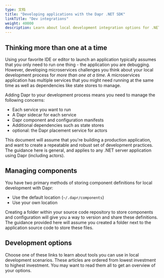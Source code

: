 ```yaml
---
type: 文档
title: "Developing applications with the Dapr .NET SDK"
linkTitle: "Dev integrations"
weight: 40000
description: Learn about local development integration options for .NET Dapr applications
---
```


## Thinking more than one at a time

Using your favorite IDE or editor to launch an application typically assumes that you only need to run one thing - the application you are debugging. However, developing microservices challenges you think about your local development process for *more than one at a time*. A microservices application has multiple services that you might need running at the same time as well as dependencies like state stores to manage.

Adding Dapr to your development process means you need to manage the following concerns:

- Each service you want to run
- A Dapr sidecar for each service
- Dapr component and configuration manifests
- Additional dependencies such as state stores
- optional: the Dapr placement service for actors

This document will assume that you're building a production application, and want to create a repeatable and robust set of development practices. The guidance here is general, and applies to any .NET server application using Dapr (including actors).

## Managing components

You have two primary methods of storing component definitions for local development with Dapr:

- Use the default location (`~/.dapr/components`)
- Use your own location

Creating a folder within your source code repository to store components and configuration will give you a way to version and share these definitions. The guidance provided here will assume you created a folder next to the application source code to store these files.

## Development options

Choose one of these links to learn about tools you can use in local development scenarios. These articles are ordered from lowest investment to highest investment. You may want to read them all to get an overview of your options.
